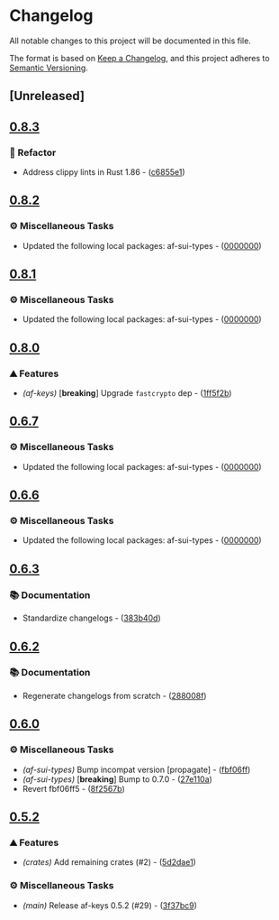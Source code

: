 # Changelog

All notable changes to this project will be documented in this file.

The format is based on [Keep a Changelog](https://keepachangelog.com/en/1.0.0/),
and this project adheres to [Semantic Versioning](https://semver.org/spec/v2.0.0.html).


## [Unreleased]

## [0.8.3](https://github.com/AftermathFinance/aftermath-sdk-rust/compare/af-keys-v0.8.2...af-keys-v0.8.3)

### 🚜 Refactor

- Address clippy lints in Rust 1.86 - ([c6855e1](https://github.com/AftermathFinance/aftermath-sdk-rust/commit/c6855e1d290ab3bdd2bba3ae9ddb24502c4ce58a))


## [0.8.2](https://github.com/AftermathFinance/aftermath-sdk-rust/compare/af-keys-v0.8.1...af-keys-v0.8.2)

### ⚙️ Miscellaneous Tasks

- Updated the following local packages: af-sui-types - ([0000000](https://github.com/AftermathFinance/aftermath-sdk-rust/commit/0000000))


## [0.8.1](https://github.com/AftermathFinance/aftermath-sdk-rust/compare/af-keys-v0.8.0...af-keys-v0.8.1)

### ⚙️ Miscellaneous Tasks

- Updated the following local packages: af-sui-types - ([0000000](https://github.com/AftermathFinance/aftermath-sdk-rust/commit/0000000))


## [0.8.0](https://github.com/AftermathFinance/aftermath-sdk-rust/compare/af-keys-v0.7.0...af-keys-v0.8.0)

### ⛰️ Features

- *(af-keys)* [**breaking**] Upgrade `fastcrypto` dep - ([1ff5f2b](https://github.com/AftermathFinance/aftermath-sdk-rust/commit/1ff5f2b3a4f6c731e442a74108757ac5e118e719))


## [0.6.7](https://github.com/AftermathFinance/aftermath-sdk-rust/compare/af-keys-v0.6.6...af-keys-v0.6.7)

### ⚙️ Miscellaneous Tasks

- Updated the following local packages: af-sui-types - ([0000000](https://github.com/AftermathFinance/aftermath-sdk-rust/commit/0000000))


## [0.6.6](https://github.com/AftermathFinance/aftermath-sdk-rust/compare/af-keys-v0.6.5...af-keys-v0.6.6)

### ⚙️ Miscellaneous Tasks

- Updated the following local packages: af-sui-types - ([0000000](https://github.com/AftermathFinance/aftermath-sdk-rust/commit/0000000))


## [0.6.3](https://github.com/AftermathFinance/aftermath-sdk-rust/compare/af-keys-v0.6.2...af-keys-v0.6.3)

### 📚 Documentation

- Standardize changelogs - ([383b40d](https://github.com/AftermathFinance/aftermath-sdk-rust/commit/383b40d75c38f637aafe06438673f71e1c57d432))


## [0.6.2](https://github.com/AftermathFinance/aftermath-sdk-rust/compare/af-keys-v0.6.1...af-keys-v0.6.2)

### 📚 Documentation

- Regenerate changelogs from scratch - ([288008f](https://github.com/AftermathFinance/aftermath-sdk-rust/commit/288008f5b60193ea34b765d8ad605cf4f25207e9))

## [0.6.0](https://github.com/AftermathFinance/aftermath-sdk-rust/compare/af-keys-v0.5.2...af-keys-v0.6.0)

### ⚙️ Miscellaneous Tasks

- *(af-sui-types)* Bump incompat version [propagate] - ([fbf06ff](https://github.com/AftermathFinance/aftermath-sdk-rust/commit/fbf06ff5b383d73297a7595b6a4ca7300bdbfbd2))
- *(af-sui-types)* [**breaking**] Bump to 0.7.0 - ([27e110a](https://github.com/AftermathFinance/aftermath-sdk-rust/commit/27e110a9455d4a1b9c4d9c1a9e4e0c85728a1e96))
- Revert fbf06ff5 - ([8f2567b](https://github.com/AftermathFinance/aftermath-sdk-rust/commit/8f2567b6efd2924092cb5a5a382a5cabeaf7fafd))

## [0.5.2](https://github.com/AftermathFinance/aftermath-sdk-rust/compare/af-keys-v0.5.1...af-keys-v0.5.2)

### ⛰️ Features

- *(crates)* Add remaining crates (#2) - ([5d2dae1](https://github.com/AftermathFinance/aftermath-sdk-rust/commit/5d2dae1392de8ed6a5af63a0e559bd3416112b35))

### ⚙️ Miscellaneous Tasks

- *(main)* Release af-keys 0.5.2 (#29) - ([3f37bc9](https://github.com/AftermathFinance/aftermath-sdk-rust/commit/3f37bc906b6c15455d6496e1b0dc15494af65bd3))

<!-- generated by git-cliff -->
